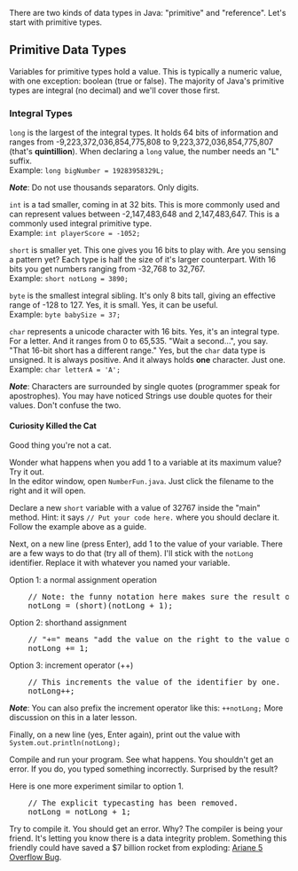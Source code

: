There are two kinds of data types in Java: &quot;primitive&quot; and &quot;reference&quot;. Let's start with primitive types.

## Primitive Data Types
Variables for primitive types hold a value. This is typically a numeric value, with one exception: boolean (true or false).
The majority of Java's primitive types are integral (no decimal) and we'll cover those first.

### Integral Types
`long` is the largest of the integral types. It holds 64 bits of information and ranges from -9,223,372,036,854,775,808 to 9,223,372,036,854,775,807 (that's **quintillion**). When declaring a `long` value, the number needs an "L" suffix.    
Example: `long bigNumber = 19283958329L;`

*__Note__*: Do not use thousands separators. Only digits.

`int` is a tad smaller, coming in at 32 bits. This is more commonly used and can represent values between -2,147,483,648 and 2,147,483,647. This is a commonly used integral primitive type.  
Example: `int playerScore = -1052;`

`short` is smaller yet. This one gives you 16 bits to play with. Are you sensing a pattern yet? Each type is half the size of it's larger counterpart. With 16 bits you get numbers ranging from -32,768 to 32,767.  
Example: `short notLong = 3890;`

`byte` is the smallest integral sibling. It's only 8 bits tall, giving an effective range of -128 to 127. Yes, it is small. Yes, it can be useful.  
Example: `byte babySize = 37;`

`char` represents a unicode character with 16 bits. Yes, it's an integral type. For a letter. And it ranges from 0 to 65,535. &quot;Wait a second&hellip;&quot;, you say. &quot;That 16-bit short has a different range.&quot; Yes, but the `char` data type is unsigned. It is always positive. And it always holds **one** character. Just one.  
Example: `char letterA = 'A';`

*__Note__*: Characters are surrounded by single quotes (programmer speak for apostrophes). You may have noticed Strings use double quotes for their values. Don't confuse the two.

#### Curiosity Killed the Cat
Good thing you're not a cat.

Wonder what happens when you add 1 to a variable at its maximum value? Try it out.  
In the editor window, open `NumberFun.java`. Just click the filename to the right and it will open.  

Declare a new `short` variable with a value of 32767 inside the "main" method. Hint: it says `// Put your code here.` where you should declare it. Follow the example above as a guide.

Next, on a new line (press Enter), add 1 to the value of your variable. 
There are a few ways to do that (try all of them). I'll stick with the `notLong` identifier. Replace it with whatever you named your variable.  

Option 1: a normal assignment operation
<pre class="file">
    // Note: the funny notation here makes sure the result of the equation is a short. This is known as explicit typecasting.
    notLong = (short)(notLong + 1);
</pre>

Option 2: shorthand assignment
<pre class="file">
    // "+=" means "add the value on the right to the value on the left and assign the result to the identifier on the left."
    notLong += 1;
</pre>

Option 3: increment operator (++)
<pre class="file">
    // This increments the value of the identifier by one.
    notLong++;
</pre>
*__Note__*: You can also prefix the increment operator like this: `++notLong;` More discussion on this in a later lesson.

Finally, on a new line (yes, Enter again), print out the value with `System.out.println(notLong);`

Compile and run your program. See what happens. You shouldn't get an error. If you do, you typed something incorrectly. Surprised by the result?

Here is one more experiment similar to option 1.
<pre class="file">
    // The explicit typecasting has been removed.
    notLong = notLong + 1;
</pre>

Try to compile it. You should get an error. Why? The compiler is being your friend. It's letting you know there is a data integrity problem. Something this friendly could have saved a $7 billion rocket from exploding: [Ariane 5 Overflow Bug](https://around.com/ariane.html).